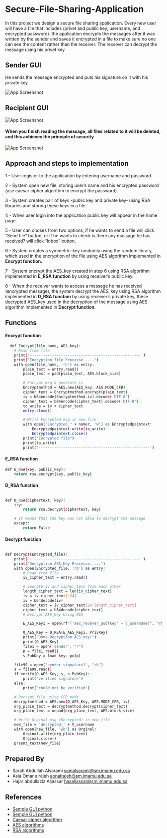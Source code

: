 # Secure-File-Sharing-Application
In this project we design a secure file sharing application. Every new user will have a file  that includes (privet and public key, username, and encrypted password). the application  encrypts the messages after it was written by the sender and saves it encrypted in a file to  make sure no one can see the content rather than the receiver. The receiver can decrypt the  message using his privet key

## Sender GUI
He sends the message encrypted and puts his signature on it with his private key

![App Screenshot](https://l.top4top.io/p_2365v2v381.png)

## Recipient GUI

![App Screenshot](https://a.top4top.io/p_2365o59rc2.png)

#### When you finish reading the message, all files related to it will be deleted, and this achieves the principle of security
![App Screenshot](https://a.top4top.io/p_23655bkup1.png)

## Approach and steps to implementation
1 -  User register to the application by entering username and password.

2 -  System open new file, storing user’s name and his encrypted password (use caesar cipher algorithm to encrypt the password).

3 - System creates pair of keys -public key and private key- using RSA libraries and storing these keys in a file.

4 - When user login into the application public key will appear in the home page.

5 - User can choses from two options, if he wants to send a file will click “Send file” 
button, or if he wants to check is there any massage he has received? will click 
“Inbox” button. 

6 - System creates a symmetric-key randomly using the random library, which used in the encryption of the file using AES algorithm implemented in **Encrypt function.**

7 - System encrypt the AES_key created in step 6 using RSA algorithm implemented in 
**E_RSA function** by using receiver’s public key.

8 - When the receiver wants to access a message he has received (encrypted message), the system decrypt the AES_key using RSA algorithm implemented in **D_RSA function** by using receiver’s private key, these decrypted AES_key used in the decryption of the message using AES algorithm implemented in **Decrypt function**.
## Functions
#### Encrypt function

```bash
  def Encrypt(file_name, AES_key):
    # Read from file
    print('--------------------------------------------------')
    print("Encryption file Processe.....")
    with open(file_name, 'rb') as entry:
        plain_text = entry.read()
        plain_text = pad(plain_text, AES.block_size)

        # Encrypt msg & generate iv
        Encryptmethod = AES.new(AES_key, AES.MODE_CFB)
        cipher_text = Encryptmethod.encrypt(plain_text)
        iv = b64encode(Encryptmethod.iv).decode('UTF-8')
        cipher_text = b64encode(cipher_text).decode('UTF-8')
        to_write = iv + cipher_text
        entry.close()

        # Write Encrypted msg in new file
        with open("Encrypted_" + namer, 'w') as Encryptedpaintext:
            Encryptedpaintext.write(to_write)
            Encryptedpaintext.close()
        print("Encrypted file")
        print(to_write)
        print('--------------------------------------------------')

```

#### E_RSA function

```bash
def E_RSA(key, public_key):
    return rsa.encrypt(key, public_key)

```

#### D_RSA function

```bash

def D_RSA(ciphertext, key):
    try:
        return rsa.decrypt(ciphertext, key)

    # It means that the key was not able to decrypt the message
    except:
        return False

```
#### Decrypt function

```bash
  
def Decrypt(Encrypted_file):
    print('--------------------------------------------------')
    print("Decryption AES_Key Processe.....")
    with open(Encrypted_file, 'rb') as entry:
        # Read from file
        iv_cipher_text = entry.read()

        # Seprate iv and cipher_text from each other
        length_cipher_text = len(iv_cipher_text)
        iv = iv_cipher_text[:24]
        iv = b64decode(iv)
        cipher_text = iv_cipher_text[24:length_cipher_text]
        cipher_text = b64decode(cipher_text)
        # Decrypt AES_Key Using RSA

        E_AES_Keyi = open(rf"{'sec_recever_publkey' + V_username}", "rb").read()

        O_AES_Key = D_RSA(E_AES_Keyi, PrivKey)
        print("Done Decryption AES_Key!")
        print(O_AES_Key)
        file1 = open('sender', "r")
        p = file1.read()
        s_PubKey = load_keys_pu(p)

    file99 = open('sender_signature1', "rb")
    s = file99.read()
    if verify(O_AES_Key, s, s_PubKey):
        print('verified signature')
    else:
        print('could not be verified')

    # Decrypt file using CFB mode
    decryptmethod = AES.new(O_AES_Key, AES.MODE_CFB, iv)
    org_plain_text = decryptmethod.decrypt(cipher_text)
    org_plain_text = unpad(org_plain_text, AES.block_size)

    # Write Orginal msg (Decrypted) in new file
    new_file = 'decrypted_' + V_username
    with open(new_file, 'wb') as Orginal:
        Orginal.write(org_plain_text)
        Orginal.close()
    prsent_text(new_file)
```

## Prepared By 
- Sarah Abdullah Alsarami    samalsarami@sm.imamu.edu.sa
- Asia Omar alrajeh      aonalrajeh@sm.imamu.edu.sa
- Hajar abdullaziz Aljassar  haaaljassar@sm.imamu.edu.sa
## References 
- [Semple GUI python ](https://www.simplifiedpython.net/python-gui-login/)
- [Semple GUI python ](https://www.tutussfunny.com/login-form-using-python-tkinter/)
- [Caesar cipher algorithm](https://stackoverflow.com/questions/8886947/caesar-cipher-function-in-python)
- [AES algorithms]( https://www.youtube.com/watch?app=desktop&v=F2av7TaVc5Q)
- [RSA algorithms]( https://www.section.io/engineering-education/rsa-encryption-and-decryption-in-python)
